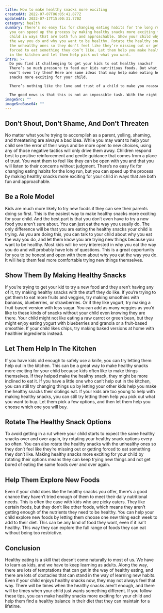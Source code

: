 ```yaml
---
title: How to make healthy snacks more exciting
createdAt: 2022-07-07T06:05:41.877Z
updatedAt: 2022-07-17T15:00:31.770Z
category: health
summary: There’s no easy fix for changing eating habits for the long run, but
  you can speed up the process by making healthy snacks more exciting for your
  child in ways that are both fun and approachable. Show your child why you eat
  the way you do and why you want to be healthy. Rotate the healthy snacks with
  the unhealthy ones so they don't feel like they’re missing out or getting
  forced to eat something they don’t like. Let them help you make healthy snacks
  in the kitchen and let them help pick out what you want.
intro: >-
  Do you find it challenging to get your kids to eat healthy snacks?
  There’s so much pressure to feed our kids nutritious foods. But what if they
  won’t even try them? Here are some ideas that may help make eating healthy
  snacks more exciting for your child. 

  There’s nothing like the love and trust of a child to make you reassess everything you do as a parent, and unfortunately most of us have let our kids down when it comes to feeding them in a way that benefits their health. It is not easy raising healthy kids when almost everywhere we look there are temptations around every corner trying their best to get us to buy something else instead. 

  The good news is that this is not an impossible task. With the right balance of encouragement, support, and guidance from trusted parenting sources, we can all help our kids grow up with healthier habits than we currently have as adults. Here are some ways you can make healthy snacks more exciting for your child:
imageSrc: ""
imageSrcBase64: ""
---
```


## Don’t Shout, Don’t Shame, And Don’t Threaten

No matter what you’re trying to accomplish as a parent, yelling, shaming, and threatening are always a bad idea. While you may want to help your child see the error of their ways and be more open to new choices, using any of those negative tactics will only drive them away.
Children respond best to positive reinforcement and gentle guidance that comes from a place of trust. You want them to feel like they can be open with you and that you will listen to their concerns without judgment.
There’s no easy fix for changing eating habits for the long run, but you can speed up the process by making healthy snacks more exciting for your child in ways that are both fun and approachable.

## Be a Role Model

Kids are much more likely to try new foods if they can see their parents doing so first. This is the easiest way to make healthy snacks more exciting for your child. And the best part is that you don’t even have to try a new food you aren’t sure about. You can just eat the way you usually do. The only difference will be that you are eating the healthy snacks your child is trying.
As you are doing this, you can talk to your child about why you eat the way you do, and let them know you are trying new things because you want to be healthy. Most kids will be very interested in why you eat the way you do and will probably have lots of questions. This is a great opportunity for you to be honest and open with them about why you eat the way you do. It will help them feel more comfortable trying new things themselves.

## Show Them By Making Healthy Snacks

If you’re trying to get your kid to try a new food and they aren’t having any of it, try making healthy snacks with the stuff they do like. If you’re trying to get them to eat more fruits and veggies, try making smoothies with bananas, blueberries, or strawberries. Or if they like yogurt, try making a fruit-based version with less sugar. You can add as many veggies as you’d like to these kinds of snacks without your child even knowing they are there. Your child might not like eating a raw carrot or green bean, but they might enjoy eating yogurt with blueberries and granola or a fruit-based smoothie.
If your child likes chips, try making baked versions at home with healthier ingredients instead.

## Let Them Help In The Kitchen

If you have kids old enough to safely use a knife, you can try letting them help out in the kitchen. This can be a great way to make healthy snacks more exciting for your child because kids often like to make things themselves. If they helped make the healthy snack, they might be more inclined to eat it. If you have a little one who can’t help out in the kitchen, you can still try changing things up by letting your other kids help you make the healthy snacks their siblings eat.
If your kids are too young to help with making healthy snacks, you can still try letting them help you pick out what you want to buy. Let them pick a few options, and then let them help you choose which one you will buy.

## Rotate The Healthy Snack Options

To avoid getting in a rut where your child starts to expect the same healthy snacks over and over again, try rotating your healthy snack options every so often. You can also rotate the healthy snacks with the unhealthy ones so they don’t feel like they’re missing out or getting forced to eat something they don’t like. Making healthy snacks more exciting for your child by rotating their options means they can keep trying new things and not get bored of eating the same foods over and over again.

## Help Them Explore New Foods

Even if your child does like the healthy snacks you offer, there’s a good chance they haven’t tried enough of them to meet their daily nutritional needs. This is often the case with kids who are picky eaters. They like certain foods, but they don’t like other foods, which means they aren’t getting enough of the nutrients they need to be healthy.
You can help your child explore new foods by letting them choose one new thing each week to add to their diet. This can be any kind of food they want, even if it isn’t healthy. This way they can explore the full range of foods they can eat without being too restrictive.

## Conclusion

Healthy eating is a skill that doesn’t come naturally to most of us. We have to learn as kids, and we have to keep learning as adults. Along the way, there are lots of temptations that can get in the way of healthy eating, and there are lots of obstacles that can stand in the way of learning new habits.
Even if your child enjoys healthy snacks now, they may not always feel that way. There will be times when the healthy snacks aren’t enough, and there will be times when your child just wants something different.
If you follow these tips, you can make healthy snacks more exciting for your child and help them find a healthy balance in their diet that they can maintain for a lifetime.
